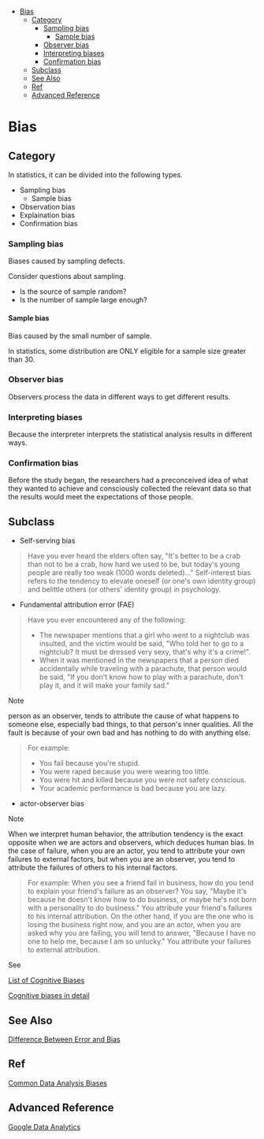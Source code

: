 <!-- TOC start (generated with https://github.com/derlin/bitdowntoc) -->

- [Bias](#bias)
   * [Category](#category)
      + [Sampling bias](#sampling-bias)
         - [Sample bias](#sample-bias)
      + [Observer bias](#observer-bias)
      + [Interpreting biases](#interpreting-biases)
      + [Confirmation bias](#confirmation-bias)
   * [Subclass](#subclass)
   * [See Also](#see-also)
   * [Ref](#ref)
   * [Advanced Reference](#advanced-reference)

<!-- TOC end -->

<!-- TOC --><a name="bias"></a>
# Bias
<!-- TOC --><a name="category"></a>
## Category
In statistics, it can be divided into the following types.

+ Sampling bias
  - Sample bias
+ Observation bias
+ Explaination bias
+ Confirmation bias

<!-- TOC --><a name="sampling-bias"></a>
### Sampling bias
Biases caused by sampling defects.

Consider questions about sampling.
+ Is the source of sample random?
+ Is the number of sample large enough?

<!-- TOC --><a name="sample-bias"></a>
#### Sample bias

Bias caused by the small number of sample.

In statistics, some distribution are ONLY eligible for a sample size greater than 30.

<!-- TOC --><a name="observer-bias"></a>
### Observer bias
Observers process the data in different ways to get different results.

<!-- TOC --><a name="interpreting-biases"></a>
### Interpreting biases
Because the interpreter interprets the statistical analysis results in different ways.

<!-- TOC --><a name="confirmation-bias"></a>
### Confirmation bias
Before the study began, the researchers had a preconceived idea of what they wanted to achieve and consciously collected the relevant data so that the results would meet the expectations of those people.

<!-- TOC --><a name="subclass"></a>
## Subclass
+ Self-serving bias

> Have you ever heard the elders often say, "It's better to be a crab than not to be a crab, how hard we used to be, but today's young people are really too weak (1000 words deleted)..."
> Self-interest bias refers to the tendency to elevate oneself (or one's own identity group) and belittle others (or others' identity group) in psychology.

+ Fundamental attribution error (FAE)

> Have you ever encountered any of the following:
> + The newspaper mentions that a girl who went to a nightclub was insulted, and the victim would be said, "Who told her to go to a nightclub? It must be dressed very sexy, that's why it's a crime!".
> + When it was mentioned in the newspapers that a person died accidentally while traveling with a parachute, that person would be said, "If you don't know how to play with a parachute, don't play it, and it will make your family sad."

> [!NOTE]
> person as an observer, tends to attribute the cause of what happens to someone else, especially bad things, to that person's inner qualities. All the fault is because of your own bad and has nothing to do with anything else.
>> For example:
>> + You fail because you're stupid.
>> + You were raped because you were wearing too little.
>> + You were hit and killed because you were not safety conscious.
>> + Your academic performance is bad because you are lazy.

+ actor-observer bias

> [!NOTE]
> When we interpret human behavior, the attribution tendency is the exact opposite when we are actors and observers, which deduces human bias.
> In the case of failure, when you are an actor, you tend to attribute your own failures to external factors, but when you are an observer, you tend to attribute the failures of others to his internal factors.
>> For example:
>> When you see a friend fail in business, how do you tend to explain your friend's failure as an observer? You say, "Maybe it's because he doesn't know how to do business, or maybe he's not born with a personality to do business." You attribute your friend's failures to his internal attribution. On the other hand, if you are the one who is losing the business right now, and you are an actor, when you are asked why you are failing, you will tend to answer, "Because I have no one to help me, because I am so unlucky." You attribute your failures to external attribution.

See

[List of Cognitive Biases](https://zh.wikipedia.org/zh-tw/%E8%AA%8D%E7%9F%A5%E5%81%8F%E8%AA%A4%E5%88%97%E8%A1%A8)

[Cognitive biases in detail](https://www.thenewslens.com/article/124701)

<!-- TOC --><a name="see-also"></a>
## See Also
[Difference Between Error and Bias](https://medium.com/marketingdatascience/%E8%AA%A4%E5%B7%AE-%E8%88%87-%E5%81%8F%E8%AA%A4-%E7%9A%84%E5%B7%AE%E5%88%A5-cb9cf413467)

<!-- TOC --><a name="ref"></a>
## Ref
[Common Data Analysis Biases](https://talk-about-data.medium.com/4-%E7%A8%AE%E5%B8%B8%E8%A6%8B%E7%9A%84%E6%95%B8%E6%93%9A%E5%88%86%E6%9E%90%E5%81%8F%E8%AA%A4-af8d514f63c6)

<!-- TOC --><a name="advanced-reference"></a>
## Advanced Reference
[Google Data Analytics](https://www.coursera.org/professional-certificates/google-data-analytics)
